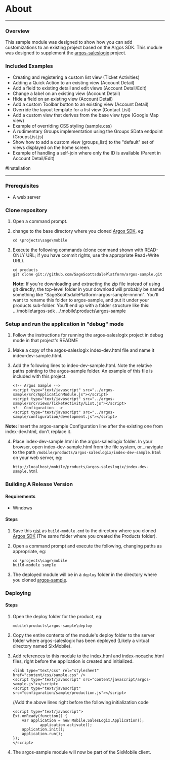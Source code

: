 # About

- - - - - -

### Overview
This sample module was designed to show how you can add customizations to an existing project based on the Argos SDK. This module was designed to supplement the [argos-saleslogix][argos-saleslogix] project.

### Included Examples
*  Creating and registering a custom list view (Ticket Activities)
*  Adding a Quick Action to an existing view (Account Detail)
*  Add a field to existing detail and edit views (Account Detail/Edit)
*  Change a label on an existing view (Account Detail)
*  Hide a field on an existing view (Account Detail)
*  Add a custom Toolbar button to an existing view (Account Detail)
*  Override the layout template for a list view (Contact List)
*  Add a custom view that derives from the base view type (Google Map view)
*  Example of overriding CSS styling (sample.css)
*  A rudimentary Groups implementation using the Groups SData endpoint (GroupsList.js)
*  Show how to add a custom view (groups_list) to the "default" set of views displayed on the home screen.
*  Example of handling a self-join where only the ID is available (Parent in Account Detail/Edit)

#Installation

- - - - - 

### Prerequisites
*	A web server

### Clone repository
1.	Open a command prompt.
2.	change to the base directory where you cloned [Argos SDK][argos-sdk], eg:

		cd \projects\sage\mobile
3.	Execute the following commands (clone command shown with READ-ONLY URL; if you have commit rights, use the appropriate Read+Write URL).

		cd products
		git clone git://github.com/SageScottsdalePlatform/argos-sample.git

    __Note:__ If you're downloading and extracting the zip file instead of using git directly, the top-level folder in your download will probably be named something like "SageScottsdalePlatform-argos-sample-nnnnn". You'll want to rename this folder to argos-sample, and put it under your products sub-folder. You'll end up with a folder structure like this:
        ...\mobile\argos-sdk
        ...\mobile\products\argos-sample

### Setup and run the application in "debug" mode
1.	Follow the instructions for running the argos-saleslogix project in debug mode in that project's README
2.  Make a copy of the argos-saleslogix index-dev.html file and name it index-dev-sample.html.
3.  Add the following lines to index-dev-sample.html. Note the relative paths pointing to the argos-sample folder. An example of this file is included with this project.

        <!-- Argos Sample -->
        <script type="text/javascript" src="../argos-sample/src/ApplicationModule.js"></script>
        <script type="text/javascript" src="../argos-sample/src/views/TicketActivity/List.js"></script>
        <!-- Configuration -->
        <script type="text/javascript" src="../argos-sample/configuration/development.js"></script>

  **Note:** Insert the argos-sample Configuration line after the existing one from index-dev.html, don't replace it.

4.	Place index-dev-sample.html in the argos-saleslogix folder. In your browser, open index-dev-sample.html from the file system, or...navigate to the path `/mobile/products/argos-saleslogix/index-dev-sample.html` on your web server, eg:

		http://localhost/mobile/products/argos-saleslogix/index-dev-sample.html

### Building A Release Version

#### Requirements
*	Windows

#### Steps
1.	Save this [gist](https://gist.github.com/815451) as `build-module.cmd` to the directory where you cloned [Argos SDK][argos-sdk] (The same folder where you created the Products folder).
2.	Open a command prompt and execute the following, changing paths as appropriate, eg:

        cd \projects\sage\mobile
        build-module sample

3.	The deployed module will be in a `deploy` folder in the directory where you cloned [argos-sample][argos-sample].

### Deploying

#### Steps
1.	Open the deploy folder for the product, eg:

		mobile\products\argos-sample\deploy
3.	Copy the entire contents of the module's deploy folder to the server folder where argos-saleslogix has been deployed (Likely a virtual directory named SlxMobile).
4.	Add references to this module to the index.html and index-nocache.html files, right before the application is created and initialized.

        <link type="text/css" rel="stylesheet" href="content/css/sample.css" /> 
        <script type="text/javascript" src="content/javascript/argos-sample.js"></script>
        <script type="text/javascript" src="configuration/sample/production.js"></script>
	
	//Add the above lines right before the following initialization code
	
        <script type="text/javascript">
        Ext.onReady(function() {
            var application = new Mobile.SalesLogix.Application();
                    application.activate();
            application.init();
            application.run();
        });
        </script>
5. The argos-sample module will now be part of the SlxMobile client.

		


[argos-sdk]: https://github.com/SageScottsdalePlatform/argos-sdk "Argos SDK Source"
[argos-saleslogix]: https://github.com/SageScottsdalePlatform/argos-saleslogix "Argos SalesLogix Source"
[argos-sample]: https://github.com/SageScottsdalePlatform/argos-sample "Argos Sample"